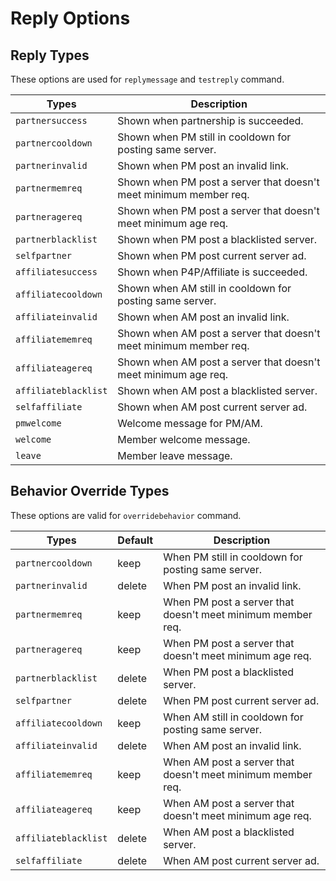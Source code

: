# Reply Options

## Reply Types

These options are used for `replymessage` and `testreply` command.

| Types                | Description                                                       |
| -------------------- | ----------------------------------------------------------------- |
| `partnersuccess`     | Shown when partnership is succeeded.                              |
| `partnercooldown`    | Shown when PM still in cooldown for posting same server.          |
| `partnerinvalid`     | Shown when PM post an invalid link.                               |
| `partnermemreq`      | Shown when PM post a server that doesn't meet minimum member req. |
| `partneragereq`      | Shown when PM post a server that doesn't meet minimum age req.    |
| `partnerblacklist`   | Shown when PM post a blacklisted server.                          |
| `selfpartner`        | Shown when PM post current server ad.                             |
| `affiliatesuccess`   | Shown when P4P/Affiliate is succeeded.                            |
| `affiliatecooldown`  | Shown when AM still in cooldown for posting same server.          |
| `affiliateinvalid`   | Shown when AM post an invalid link.                               |
| `affiliatememreq`    | Shown when AM post a server that doesn't meet minimum member req. |
| `affiliateagereq`    | Shown when AM post a server that doesn't meet minimum age req.    |
| `affiliateblacklist` | Shown when AM post a blacklisted server.                          |
| `selfaffiliate`      | Shown when AM post current server ad.                             |
| `pmwelcome`          | Welcome message for PM/AM.                                        |
| `welcome`            | Member welcome message.                                           |
| `leave`              | Member leave message.                                             |

## Behavior Override Types

These options are valid for `overridebehavior` command.

| Types                | Default | Description                                                 |
| -------------------- | ------- | ----------------------------------------------------------- |
| `partnercooldown`    | keep    | When PM still in cooldown for posting same server.          |
| `partnerinvalid`     | delete  | When PM post an invalid link.                               |
| `partnermemreq`      | keep    | When PM post a server that doesn't meet minimum member req. |
| `partneragereq`      | keep    | When PM post a server that doesn't meet minimum age req.    |
| `partnerblacklist`   | delete  | When PM post a blacklisted server.                          |
| `selfpartner`        | delete  | When PM post current server ad.                             |
| `affiliatecooldown`  | keep    | When AM still in cooldown for posting same server.          |
| `affiliateinvalid`   | delete  | When AM post an invalid link.                               |
| `affiliatememreq`    | keep    | When AM post a server that doesn't meet minimum member req. |
| `affiliateagereq`    | keep    | When AM post a server that doesn't meet minimum age req.    |
| `affiliateblacklist` | delete  | When AM post a blacklisted server.                          |
| `selfaffiliate`      | delete  | When AM post current server ad.                             |
